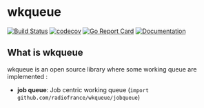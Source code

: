 # wkqueue

[![Build Status](https://travis-ci.org/radiofrance/wkqueue.svg?branch=master)](https://travis-ci.org/radiofrance/wkqueue)
[![codecov](https://codecov.io/gh/radiofrance/wkqueue/branch/master/graph/badge.svg)](https://codecov.io/gh/radiofrance/wkqueue)
[![Go Report Card](https://goreportcard.com/badge/github.com/radiofrance/wkqueue)](https://goreportcard.com/report/github.com/radiofrance/wkqueue)
[![Documentation](https://godoc.org/github.com/radiofrance/wkqueue?status.svg)](http://godoc.org/github.com/radiofrance/wkqueue)
## What is wkqueue

wkqueue is an open source library where some working queue are implemented :
 - **job queue**: Job centric working queue (`import github.com/radiofrance/wkqueue/jobqueue`)
